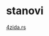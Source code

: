 # stanovi

[4zida.rs](https://www.4zida.rs/prodaja-stanova/blok-44-tc-piramida-novi-beograd-beograd/cetvoroiposoban-i-vise?mesto=blok-45-novi-beograd-beograd&mesto=blok-70-novi-beograd-beograd&mesto=blok-70a-novi-beograd-beograd&struktura=cetvorosoban&struktura=troiposoban&struktura=trosoban&vece_od=70m2&sortiranje=najnoviji)
